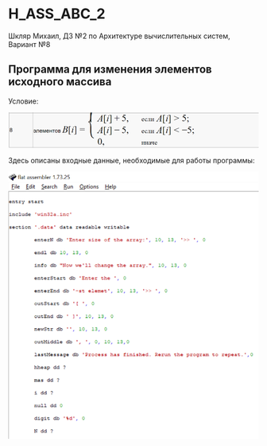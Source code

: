 # H_ASS_ABC_2
Шкляр Михаил, ДЗ №2 по Архитектуре вычислительных систем, Вариант №8
## Программа для изменения элементов исходного массива
Условие:

![Image alt](./arrTask.png)

Здесь описаны входные данные, необходимые для работы программы:

![Image alt](./arr1.png)

